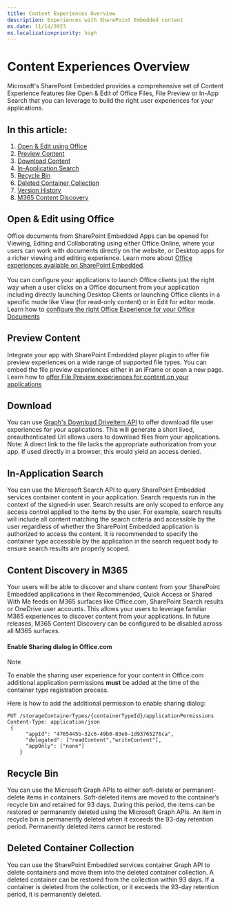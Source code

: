 ```yaml
---
title: Content Experiences Overview 
description: Experiences with SharePoint Embedded content
ms.date: 11/14/2023
ms.localizationpriority: high
---
```


# Content Experiences Overview 
Microsoft's SharePoint Embedded provides a comprehensive set of Content Experience features like Open & Edit of Office Files, File Preview or In-App Search that you can leverage to build the right user experiences for your applications. 

## In this article:

1. [Open & Edit using Office](#Open-&-Edit-using-Office)
2. [Preview Content](#Preview-Content)
3. [Download Content](#Download)
4. [In-Application Search](#In-Application-Search)
5. [Recycle Bin](#Recycle-Bin)
6. [Deleted Container Collection](#Deleted-Container-Collection)
7. [Version History](#Version-History)
8. [M365 Content Discovery](#Content-Discovery-in-M365) 

## Open & Edit using Office 
Office documents from SharePoint Embedded Apps can be opened for Viewing, Editing and Collaborating using either Office Online, where your users can work with documents directly on the website, or Desktop apps for a richer viewing and editing experience. Learn more about [Office experiences available on SharePoint Embedded](../concepts/office-experience.md). <br/><br/> You can configure your applications to launch Office clients just the right way  when a user clicks on a Office document from your application including directly launching Desktop Clients or launching Office clients in a specific mode like View (for read-only content) or in Edit for editor mode. Learn how to [configure the right Office Experience for your Office Documents](../tutorials/launch-experience.md) 

## Preview Content 
Integrate your app with SharePoint Embedded player plugin to offer file preview experiences on a wide range of supported file types. You can embed the file preview experiences either in an iFrame or open a new page. Learn how to [offer File Preview experiences for content on your applications](../tutorials/using-file-preview.md)  
                                                                            
## Download
You can use [Graph's Download DriveItem API](https://learn.microsoft.com/en-us/graph/api/driveitem-get-content) to offer download file user experiences for your applications. This will generate  a short lived, preauthenticated Url allows users to download files from your applications. Note: A direct link to the file lacks the appropriate authorization from your app. If used directly in a browser, this would yield an access denied.

## In-Application Search
You can use the Microsoft Search API to query SharePoint Embedded services container content in your application. Search requests run in the context of the signed-in user. Search results are only scoped to enforce any access control applied to the items by the user. For example, search results will include all content matching the search criteria and accessible by the user regardless of whether the SharePoint Embedded application is authorized to access the content. It is recommended to specify the container type accessible by the application in the search request body to ensure search results are properly scoped. 

## Content Discovery in M365
Your users will be able to discover and share content from your SharePoint Embedded applications in their Recommended, Quick Access or Shared With Me feeds on M365 surfaces like Office.com, SharePoint Search results or OneDrive user accounts. This allows your users to leverage  familiar M365 experiences to discover content from your applications. In future releases, M365 Content Discovery can be configured to be disabled across all M365 surfaces.

#### Enable Sharing dialog in Office.com
> [!Note]
> To enable the sharing user experience for your content in Office.com additional application permissions **must** be added at the time of the container type registration process. 
>
Here is how to add the additional permission to enable sharing dialog: 

    PUT /storageContainerTypes/{containerTypeId}/applicationPermissions
    Content-Type: application/json
     {
          "appId": "4765445b-32c6-49b0-83e6-1d93765276ca",
          "delegated": ["readContent","writeContent"],
          "appOnly": ["none"]
        }

## Recycle Bin
You can use the Microsoft Graph APIs to either soft-delete or permanent-delete items in containers. Soft-deleted items are moved to the container’s recycle bin and retained for 93 days. During this period, the items can be restored or permanently deleted using the Microsoft Graph APIs. An item in recycle bin is permanently deleted when it exceeds the 93-day retention period. Permanently deleted items cannot be restored.

## Deleted Container Collection
You can use the SharePoint Embedded services container Graph API to delete containers and move them into the deleted container collection. A deleted container can be restored from the collection within 93 days. If a container is deleted from the collection, or it exceeds the 93-day retention period, it is permanently deleted.  
